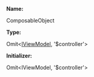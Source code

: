**Name:**

ComposableObject

**Type:**

Omit<[IViewModel](https://gitbook-18.gitbook.io/au//runtime/lifecycle/interfaces/iviewmodel), '$controller'>

**Initializer:**

Omit<IViewModel, '$controller'>

